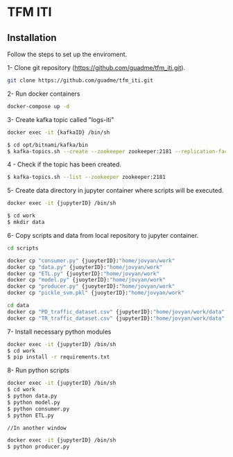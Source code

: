 # TFM ITI


## Installation

Follow the steps to set up the enviroment.

1- Clone git repository (https://github.com/guadme/tfm_iti.git).

```sh
git clone https://github.com/guadme/tfm_iti.git
```

2- Run docker containers

```sh
docker-compose up -d
```

3- Create kafka topic called "logs-iti"

```sh
docker exec -it {kafkaID} /bin/sh

$ cd opt/bitnami/kafka/bin
$ kafka-topics.sh --create --zookeeper zookeeper:2181 --replication-factor 1 --partitions 1 --topic logs-iti
```

4 - Check if the topic has been created.

```sh
$ kafka-topics.sh --list --zookeeper zookeeper:2181
```

5- Create data directory in jupyter container where scripts will be executed.

```sh
docker exec -it {jupyterID} /bin/sh

$ cd work
$ mkdir data
```

6- Copy scripts and data from local repository to jupyter container.

```sh
cd scripts

docker cp "consumer.py" {juoyterID}:"home/jovyan/work"
docker cp "data.py" {juoyterID}:"home/jovyan/work"
docker cp "ETL.py" {juoyterID}:"home/jovyan/work"
docker cp "model.py" {juoyterID}:"home/jovyan/work"
docker cp "producer.py" {juoyterID}:"home/jovyan/work"
docker cp "pickle_svm.pkl" {juoyterID}:"home/jovyan/work"

cd data
docker cp "PD_traffic_dataset.csv" {jupyterID}:"home/jovyan/work/data"
docker cp "TR_traffic_dataset.csv" {jupyterID}:"home/jovyan/work/data"
```

7- Install necessary python modules

```sh
docker exec -it {jupyterID} /bin/sh
$ cd work
$ pip install -r requirements.txt
```

8- Run python scripts

```sh
docker exec -it {jupyterID} /bin/sh
$ cd work
$ python data.py
$ python model.py
$ python consumer.py
$ python ETL.py

//In another window

docker exec -it {jupyterID} /bin/sh
$ python producer.py
```